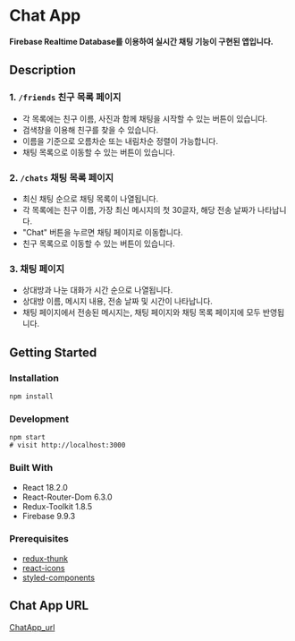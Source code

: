 # Chat App

**Firebase Realtime Database를 이용하여 실시간 채팅 기능이 구현된 앱입니다.**

## Description

### 1. `/friends` 친구 목록 페이지

- 각 목록에는 친구 이름, 사진과 함께 채팅을 시작할 수 있는 버튼이 있습니다.
- 검색창을 이용해 친구를 찾을 수 있습니다.
- 이름을 기준으로 오름차순 또는 내림차순 정렬이 가능합니다.
- 채팅 목록으로 이동할 수 있는 버튼이 있습니다.

### 2. `/chats` 채팅 목록 페이지

- 최신 채팅 순으로 채팅 목록이 나열됩니다.
- 각 목록에는 친구 이름, 가장 최신 메시지의 첫 30글자, 해당 전송 날짜가 나타납니다.
- "Chat" 버튼을 누르면 채팅 페이지로 이동합니다.
- 친구 목록으로 이동할 수 있는 버튼이 있습니다.

### 3. 채팅 페이지

- 상대방과 나눈 대화가 시간 순으로 나열됩니다.
- 상대방 이름, 메시지 내용, 전송 날짜 및 시간이 나타납니다.
- 채팅 페이지에서 전송된 메시지는, 채팅 페이지와 채팅 목록 페이지에 모두 반영됩니다.

## Getting Started

### Installation

```
npm install
```

### Development

```
npm start
# visit http://localhost:3000
```

### Built With

- React 18.2.0
- React-Router-Dom 6.3.0
- Redux-Toolkit 1.8.5
- Firebase 9.9.3

### Prerequisites

- [redux-thunk](https://www.npmjs.com/package/redux-thunk)
- [react-icons](https://react-icons.github.io/react-icons)
- [styled-components](https://styled-components.com/)

## Chat App URL

[ChatApp_url](https://graceful-daffodil-fc6db8.netlify.app/)
